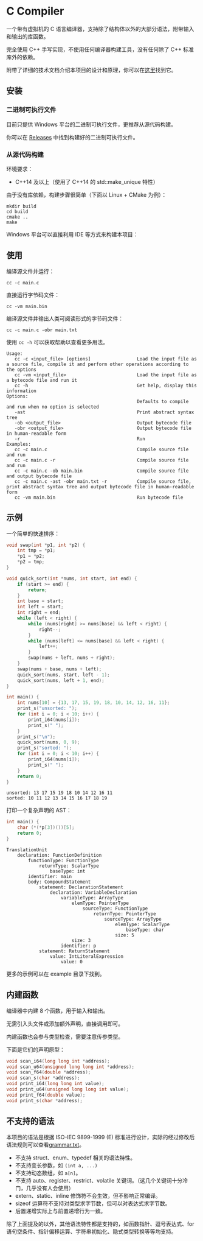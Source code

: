 # C Compiler

一个带有虚拟机的 C 语言编译器，支持除了结构体以外的大部分语法，附带输入和输出的库函数。

完全使用 C++ 手写实现，不使用任何编译器构建工具，没有任何除了 C++ 标准库外的依赖。

附带了详细的技术文档介绍本项目的设计和原理，你可以在[这里](docs/doc.md)找到它。

## 安装

### 二进制可执行文件

目前只提供 Windows 平台的二进制可执行文件，更推荐从源代码构建。

你可以在 [Releases](https://github.com/laa-1/C-Compiler/releases) 中找到构建好的二进制可执行文件。

### 从源代码构建

环境要求：

* C++14 及以上（使用了 C++14 的 std::make_unique 特性）

由于没有库依赖，构建步骤很简单（下面以 Linux + CMake 为例）：

```text
mkdir build
cd build
cmake ..
make
```

Windows 平台可以直接利用 IDE 等方式来构建本项目：

## 使用

编译源文件并运行：

```text
cc -c main.c
```

直接运行字节码文件：

```text
cc -vm main.bin
```

编译源文件并输出人类可阅读形式的字节码文件：

```text
cc -c main.c -obr main.txt
```

使用 `cc -h` 可以获取帮助以查看更多用法。

```text
Usage:
   cc -c <input_file> [options]                 Load the input file as a source file, compile it and perform other operations according to the options
   cc -vm <input_file>                          Load the input file as a bytecode file and run it
   cc -h                                        Get help, display this information
Options:
                                                Defaults to compile and run when no option is selected
   -ast                                         Print abstract syntax tree
   -ob <output_file>                            Output bytecode file
   -obr <output_file>                           Output bytecode file in human-readable form
   -r                                           Run
Examples:
   cc -c main.c                                 Compile source file and run
   cc -c main.c -r                              Compile source file and run
   cc -c main.c -ob main.bin                    Compile source file and output bytecode file
   cc -c main.c -ast -obr main.txt -r           Compile source file, print abstract syntax tree and output bytecode file in human-readable form
   cc -vm main.bin                              Run bytecode file
```

## 示例

一个简单的快速排序：

```c
void swap(int *p1, int *p2) {
    int tmp = *p1;
    *p1 = *p2;
    *p2 = tmp;
}

void quick_sort(int *nums, int start, int end) {
    if (start >= end) {
        return;
    }
    int base = start;
    int left = start;
    int right = end;
    while (left < right) {
        while (nums[right] >= nums[base] && left < right) {
            right--;
        }
        while (nums[left] <= nums[base] && left < right) {
            left++;
        }
        swap(nums + left, nums + right);
    }
    swap(nums + base, nums + left);
    quick_sort(nums, start, left - 1);
    quick_sort(nums, left + 1, end);
}

int main() {
    int nums[10] = {13, 17, 15, 19, 18, 10, 14, 12, 16, 11};
    print_s("unsorted: ");
    for (int i = 0; i < 10; i++) {
        print_i64(nums[i]);
        print_s(" ");
    }
    print_s("\n");
    quick_sort(nums, 0, 9);
    print_s("sorted: ");
    for (int i = 0; i < 10; i++) {
        print_i64(nums[i]);
        print_s(" ");
    }
    return 0;
}
``` 

```text
unsorted: 13 17 15 19 18 10 14 12 16 11 
sorted: 10 11 12 13 14 15 16 17 18 19
```

打印一个复杂声明的 AST：

```c
int main() {
    char (*(*p[3])())[5];
    return 0;
}
```

```text
TranslationUnit
    declaration: FunctionDefinition
        functionType: FunctionType
            returnType: ScalarType
                baseType: int
        identifier: main
        body: CompoundStatement
            statement: DeclarationStatement
                declaration: VariableDeclaration
                    variableType: ArrayType
                        elemType: PointerType
                            sourceType: FunctionType
                                returnType: PointerType
                                    sourceType: ArrayType
                                        elemType: ScalarType
                                            baseType: char
                                        size: 5
                        size: 3
                    identifier: p
            statement: ReturnStatement
                value: IntLiteralExpression
                    value: 0
```

更多的示例可以在 example 目录下找到。

## 内建函数

编译器中内建 8 个函数，用于输入和输出。

无需引入头文件或添加额外声明，直接调用即可。

内建函数也会参与类型检查，需要注意传参类型。

下面是它们的声明原型：

```c
void scan_i64(long long int *address);
void scan_u64(unsigned long long int *address);
void scan_f64(double *address);
void scan_s(char *address);
void print_i64(long long int value);
void print_u64(unsigned long long int value);
void print_f64(double value);
void print_s(char *address);
```

## 不支持的语法

本项目的语法是根据 ISO-IEC 9899-1999 (E) 标准进行设计，实际的经过修改后语法规则可以查看[grammar.txt](docs/grammar.txt)。

* 不支持 struct、enum、typedef 相关的语法特性。
* 不支持变长参数，如 `(int a, ...)`
* 不支持动态数组，如 `a[n]`。
* 不支持 auto、register、restrict、volatile 关键词。（这几个关键词十分冷门，几乎没有人会使用）
* extern、static、inline 修饰符不会生效，但不影响正常编译。
* sizeof 运算符不支持对类型求字节数，但可以对表达式求字节数。
* 后置递增实际上与前置递增行为一致。

除了上面提及的以外，其他语法特性都是支持的，如函数指针、逗号表达式、for 语句空条件、指针偏移运算、字符串初始化、隐式类型转换等等均支持。
